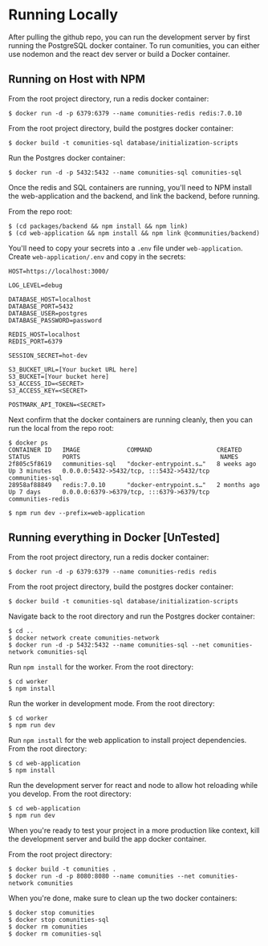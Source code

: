 # Running Locally

After pulling the github repo, you can run the development server by first
running the PostgreSQL docker container. To run comunities, you can either use
nodemon and the react dev server or build a Docker container.

## Running on Host with NPM

From the root project directory, run a redis docker container:

```
$ docker run -d -p 6379:6379 --name comunities-redis redis:7.0.10
```

From the root project directory, build the postgres docker container:

```
$ docker build -t comunities-sql database/initialization-scripts 
```

Run the Postgres docker container:

```
$ docker run -d -p 5432:5432 --name comunities-sql comunities-sql
```

Once the redis and SQL containers are running, you'll need to NPM install the
web-application and the backend, and link the backend, before running.

From the repo root:

```
$ (cd packages/backend && npm install && npm link)
$ (cd web-application && npm install && npm link @communities/backend)
```

You'll need to copy your secrets into a `.env` file under `web-application`.
Create `web-application/.env` and copy in the secrets:

```
HOST=https://localhost:3000/

LOG_LEVEL=debug

DATABASE_HOST=localhost
DATABASE_PORT=5432
DATABASE_USER=postgres
DATABASE_PASSWORD=password

REDIS_HOST=localhost
REDIS_PORT=6379

SESSION_SECRET=hot-dev

S3_BUCKET_URL=[Your bucket URL here]
S3_BUCKET=[Your bucket here]
S3_ACCESS_ID=<SECRET>
S3_ACCESS_KEY=<SECRET>

POSTMARK_API_TOKEN=<SECRET>

```

Next confirm that the docker containers are running cleanly, then you can run
the local from the repo root:

```
$ docker ps
CONTAINER ID   IMAGE             COMMAND                  CREATED        STATUS         PORTS                                       NAMES
2f805c5f8619   communities-sql   "docker-entrypoint.s…"   8 weeks ago    Up 3 minutes   0.0.0.0:5432->5432/tcp, :::5432->5432/tcp   communities-sql
28958af88849   redis:7.0.10      "docker-entrypoint.s…"   2 months ago   Up 7 days      0.0.0.0:6379->6379/tcp, :::6379->6379/tcp   communities-redis

$ npm run dev --prefix=web-application
```

## Running everything in Docker [UnTested]

From the root project directory, run a redis docker container:

```
$ docker run -d -p 6379:6379 --name comunities-redis redis
```

From the root project directory, build the postgres docker container:

```
$ docker build -t comunities-sql database/initialization-scripts 
```

Navigate back to the root directory and run the Postgres docker container:

```
$ cd ..
$ docker network create comunities-network
$ docker run -d -p 5432:5432 --name comunities-sql --net comunities-network comunities-sql
```

Run `npm install` for the worker. From the root directory:

```
$ cd worker
$ npm install
```

Run the worker in development mode. From the root directory:

```
$ cd worker
$ npm run dev
```

Run `npm install` for the web application to install project dependencies. From the root directory:

```
$ cd web-application
$ npm install
```

Run the development server for react and node to allow hot reloading while you develop. From the root directory:

```
$ cd web-application
$ npm run dev
```

When you're ready to test your project in a more production like context, kill the development
server and build the app docker container.

From the root project directory:

```
$ docker build -t comunities .
$ docker run -d -p 8080:8080 --name comunities --net comunities-network comunities 
```

When you're done, make sure to clean up the two docker containers:

```
$ docker stop comunities
$ docker stop comunities-sql
$ docker rm comunities
$ docker rm comunities-sql
```

